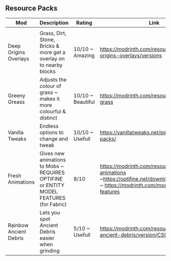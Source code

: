 ## Resource Packs
| Mod                    | Description                                                                            | Rating            | Link                                                                                                                                      |
| ---------------------- | -------------------------------------------------------------------------------------- | ----------------- | ----------------------------------------------------------------------------------------------------------------------------------------- |
|                        |                                                                                        |                   |                                                                                                                                           |
| Deep Origins Overlays  | Grass, Dirt, Stone, Bricks & more get a overlay on to nearby blocks                    | 10/10 ~ Amazing   | https://modrinth.com/resourcepack/deep-origins-overlays/versions                                                                          |
| Greeny Greass          | Adjusts the colour of grass ~ makes it more colourful & distinct                       | 10/10 ~ Beautiful | https://modrinth.com/resourcepack/greeny-grass                                                                                            |
| Vanilla Tweaks         | Endless options to change and tweak                                                    | 10/10 ~ Usefull   | https://vanillatweaks.net/picker/resource-packs/                                                                                          |
| Fresh Animations       | Gives new animations to Mobs ~ REQUIRES OPTIFINE or ENTITY MODEL FEATURES (for Fabric) | 8/10              | https://modrinth.com/resourcepack/fresh-animations<br>~https://optifine.net/downloads<br>~ https://modrinth.com/mod/entity-model-features |
| Rainbow Ancient Debris | Lets you spot Ancient Debris easier when grinding                                      | 5/10 ~ Usefull    | https://modrinth.com/resourcepack/colored-ancient-debris/version/CSOjJskB                                                                 |



